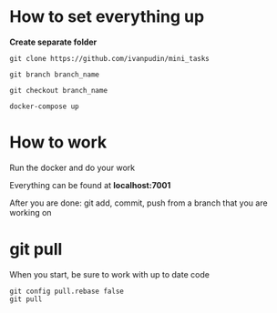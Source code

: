 # How to set everything up

**Create separate folder**

```
git clone https://github.com/ivanpudin/mini_tasks

git branch branch_name

git checkout branch_name

docker-compose up
```

# How to work

Run the docker and do your work

Everything can be found at **localhost:7001**

After you are done: git add, commit, push from a branch that you are working on

# git pull

When you start, be sure to work with up to date code

```
git config pull.rebase false
git pull
```

